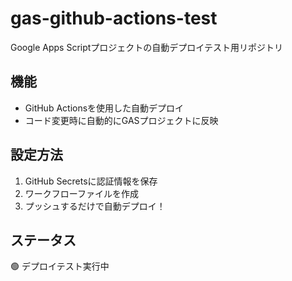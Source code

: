 # gas-github-actions-test
Google Apps Scriptプロジェクトの自動デプロイテスト用リポジトリ

## 機能
- GitHub Actionsを使用した自動デプロイ
- コード変更時に自動的にGASプロジェクトに反映

## 設定方法
1. GitHub Secretsに認証情報を保存
2. ワークフローファイルを作成
3. プッシュするだけで自動デプロイ！

## ステータス
🟢 デプロイテスト実行中